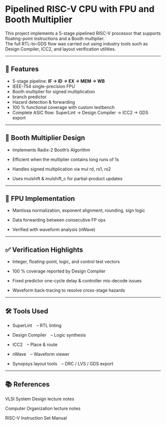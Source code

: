 # Pipelined RISC-V CPU with FPU and Booth Multiplier

This project implements a 5-stage pipelined RISC-V processor that supports floating-point instructions and a Booth multiplier.  
The full RTL-to-GDS flow was carried out using industry tools such as Design Compiler, ICC2, and layout verification utilities.

---

## 🔧 Features
- 5-stage pipeline: **IF → ID → EX → MEM → WB**  
- IEEE-754 single-precision FPU  
- Booth multiplier for signed multiplication
- branch predictor  
- Hazard detection & forwarding  
- 100 % functional coverage with custom testbench  
- Complete ASIC flow: SuperLint → Design Compiler → ICC2 → GDS export

---

## 🚀 Booth Multiplier Design
- Implements Radix-2 Booth’s Algorithm

- Efficient when the multiplier contains long runs of 1s

- Handles signed multiplication via mul rd, rs1, rs2

- Uses mulshift & mulshift_c for partial-product updates

---

## 🔬 FPU Implementation
- Mantissa normalization, exponent alignment, rounding, sign logic

- Data forwarding between consecutive FP ops

- Verified with waveform analysis (nWave)

---

## ✅ Verification Highlights
- Integer, floating-point, logic, and control test vectors

- 100 % coverage reported by Design Compiler

- Fixed predictor one-cycle delay & controller mis-decode issues

- Waveform back-tracing to resolve cross-stage hazards

---

## 🛠️ Tools Used
- SuperLint – RTL linting

- Design Compiler – Logic synthesis

- ICC2 – Place & route

- nWave – Waveform viewer

- Synopsys layout tools – DRC / LVS / GDS export

---

## 📚 References
VLSI System Design lecture notes

Computer Organization lecture notes

RISC-V Instruction Set Manual


